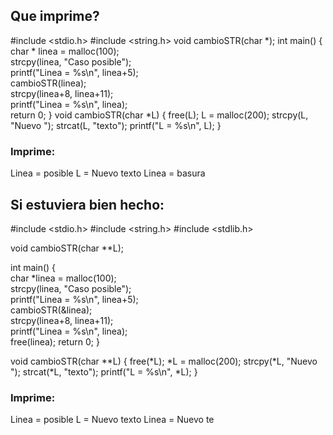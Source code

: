 ## Que imprime?
#include <stdio.h> 
#include <string.h> 
void cambioSTR(char *); 
int main() {   
    char * linea = malloc(100);     
    strcpy(linea, "Caso posible");     
    printf("Linea = %s\n", linea+5);     
    cambioSTR(linea);     
    strcpy(linea+8, linea+11);     
    printf("Linea = %s\n", linea);     
    return 0; 
}
void cambioSTR(char *L)
{
    free(L);
    L = malloc(200);
    strcpy(L, "Nuevo ");
    strcat(L, "texto");
    printf("L = %s\n", L);
}
### Imprime:
Linea = posible
L = Nuevo texto
Linea = basura

## Si estuviera bien hecho:
#include <stdio.h> 
#include <string.h> 
#include <stdlib.h>

void cambioSTR(char **L); 

int main() {   
    char *linea = malloc(100);     
    strcpy(linea, "Caso posible");     
    printf("Linea = %s\n", linea+5);     
    cambioSTR(&linea);     
    strcpy(linea+8, linea+11);     
    printf("Linea = %s\n", linea);     
    free(linea);
    return 0; 
}

void cambioSTR(char **L)
{
    free(*L);
    *L = malloc(200);
    strcpy(*L, "Nuevo ");
    strcat(*L, "texto");
    printf("L = %s\n", *L);
}

### Imprime:
Linea = posible
L = Nuevo texto
Linea = Nuevo te
